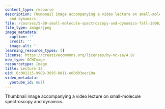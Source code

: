 ```yaml
---
content_type: resource
description: Thumbnail image accompanying a video lecture on small-molecule spectroscopy
  and dynamics.
file: /courses/5-80-small-molecule-spectroscopy-and-dynamics-fall-2008/6c00121599893695b811e00d93eec10a_mit5_80f08lec33_th.jpg
file_type: image/jpeg
image_metadata:
  caption: ''
  credit: ''
  image-alt: ''
learning_resource_types: []
license: https://creativecommons.org/licenses/by-nc-sa/4.0/
ocw_type: OCWImage
resourcetype: Image
title: Lecture 33
uid: 6c001215-9989-3695-b811-e00d93eec10a
video_metadata:
  youtube_id: null
---
```

Thumbnail image accompanying a video lecture on small-molecule spectroscopy and dynamics.